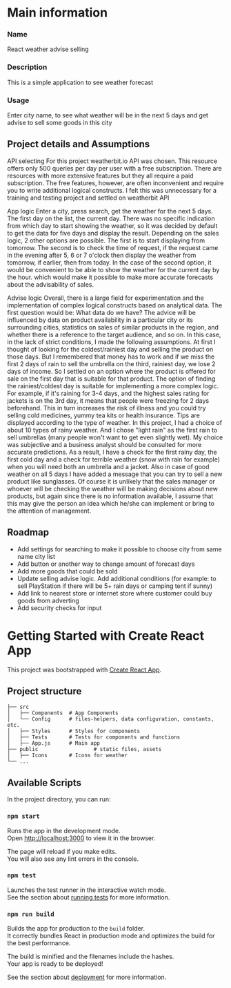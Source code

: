 
# Main information

### Name

React weather advise selling

### Description

This is a simple application to see weather forecast

### Usage

Enter city name, to see what weather will be in the next 5 days and get advise to sell some goods in this city

## Project details and Assumptions

API selecting
For this project weatherbit.io API was chosen. This resource offers only 500 queries per day per user with a free subscription. There are resources with more extensive features but they all require a paid subscription. The free features, however, are often inconvenient and require you to write additional logical constructs. I felt this was unnecessary for a training and testing project and settled on weatherbit API

App logic
Enter a city, press search, get the weather for the next 5 days. The first day on the list, the current day. There was no specific indication from which day to start showing the weather, so it was decided by default to get the data for five days and display the result.
Depending on the sales logic, 2 other options are possible. The first is to start displaying from tomorrow. The second is to check the time of request, if the request came in the evening after 5, 6 or 7 o'clock then display the weather from tomorrow, if earlier, then from today.
In the case of the second option, it would be convenient to be able to show the weather for the current day by the hour. which would make it possible to make more accurate forecasts about the advisability of sales.

Advise logic
Overall, there is a large field for experimentation and the implementation of complex logical constructs based on analytical data. The first question would be: What data do we have? The advice will be influenced by data on product availability in a particular city or its surrounding cities, statistics on sales of similar products in the region, and whether there is a reference to the target audience, and so on.
In this case, in the lack of strict conditions, I made the following assumptions.
At first I thought of looking for the coldest/rainiest day and selling the product on those days. But I remembered that money has to work and if we miss the first 2 days of rain to sell the umbrella on the third, rainiest day, we lose 2 days of income.
So I settled on an option where the product is offered for sale on the first day that is suitable for that product.
The option of finding the rainiest/coldest day is suitable for implementing a more complex logic. For example, if it's raining for 3-4 days, and the highest sales rating for jackets is on the 3rd day, it means that people were freezing for 2 days beforehand. This in turn increases the risk of illness and you could try selling cold medicines, yummy tea kits or health insurance.
Tips are displayed according to the type of weather. In this project, I had a choice of about 10 types of rainy weather. And I chose "light rain" as the first rain to sell umbrellas (many people won't want to get even slightly wet). My choice was subjective and a business analyst should be consulted for more accurate predictions.
As a result, I have a check for the first rainy day, the first cold day and a check for terrible weather (snow with rain for example) when you will need both an umbrella and a jacket. Also in case of good weather on all 5 days I have added a message that you can try to sell a new product like sunglasses. Of course it is unlikely that the sales manager or whoever will be checking the weather will be making decisions about new products, but again since there is no information available, I assume that this may give the person an idea which he/she can implement or bring to the attention of management.

## Roadmap

 - Add settings for searching to make it possible to choose city from same name city list
 - Add button or another way to change amount of forecast days
 - Add more goods that could be sold
 - Update selling advise logic. Add additional conditions (for example: to sell PlayStation if there will be 5+ rain days or camping tent if sunny)
 - Add link to nearest store or internet store where customer could buy goods from adverting
 - Add security checks for input

# Getting Started with Create React App

This project was bootstrapped with [Create React App](https://github.com/facebook/create-react-app).

## Project structure
```
├── src
│   ├── Components  # App Components
│   └── Config      # files-helpers, data configuration, constants, etc.
│   ├── Styles      # Styles for components
│   ├── Tests       # Tests for components and functions
│   ├── App.js      # Main app
├── public 					# static files, assets
│   ├── Icons       # Icons for weather
└── ...
```
## Available Scripts

In the project directory, you can run:

### `npm start`

Runs the app in the development mode.\
Open [http://localhost:3000](http://localhost:3000) to view it in the browser.

The page will reload if you make edits.\
You will also see any lint errors in the console.

### `npm test`

Launches the test runner in the interactive watch mode.\
See the section about [running tests](https://facebook.github.io/create-react-app/docs/running-tests) for more information.

### `npm run build`

Builds the app for production to the `build` folder.\
It correctly bundles React in production mode and optimizes the build for the best performance.

The build is minified and the filenames include the hashes.\
Your app is ready to be deployed!

See the section about [deployment](https://facebook.github.io/create-react-app/docs/deployment) for more information.
